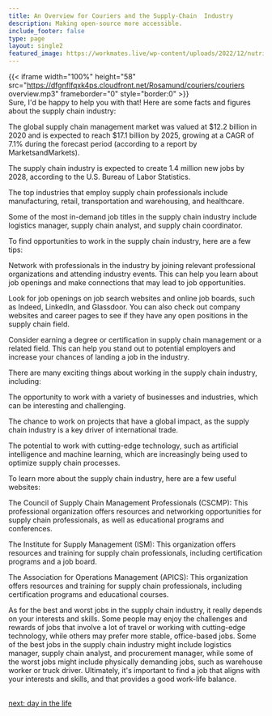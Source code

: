 ```yaml
---
title: An Overview for Couriers and the Supply-Chain  Industry
description: Making open-source more accessible.
include_footer: false
type: page
layout: single2
featured_image: https://workmates.live/wp-content/uploads/2022/12/nutritionist-5-scaled.jpg
---
```


{{< iframe width="100%" height="58" src="https://dfgnflfqxk4ps.cloudfront.net/Rosamund/couriers/couriers overview.mp3" frameborder="0" style="border:0" >}}<br>
Sure, I'd be happy to help you with that! Here are some facts and figures about the supply chain industry:

The global supply chain management market was valued at $12.2 billion in 2020 and is expected to reach $17.1 billion by 2025, growing at a CAGR of 7.1% during the forecast period (according to a report by MarketsandMarkets).

The supply chain industry is expected to create 1.4 million new jobs by 2028, according to the U.S. Bureau of Labor Statistics.

The top industries that employ supply chain professionals include manufacturing, retail, transportation and warehousing, and healthcare.

Some of the most in-demand job titles in the supply chain industry include logistics manager, supply chain analyst, and supply chain coordinator.

To find opportunities to work in the supply chain industry, here are a few tips:

Network with professionals in the industry by joining relevant professional organizations and attending industry events. This can help you learn about job openings and make connections that may lead to job opportunities.

Look for job openings on job search websites and online job boards, such as Indeed, LinkedIn, and Glassdoor. You can also check out company websites and career pages to see if they have any open positions in the supply chain field.

Consider earning a degree or certification in supply chain management or a related field. This can help you stand out to potential employers and increase your chances of landing a job in the industry.

There are many exciting things about working in the supply chain industry, including:

The opportunity to work with a variety of businesses and industries, which can be interesting and challenging.

The chance to work on projects that have a global impact, as the supply chain industry is a key driver of international trade.

The potential to work with cutting-edge technology, such as artificial intelligence and machine learning, which are increasingly being used to optimize supply chain processes.

To learn more about the supply chain industry, here are a few useful websites:

The Council of Supply Chain Management Professionals (CSCMP): This professional organization offers resources and networking opportunities for supply chain professionals, as well as educational programs and conferences.

The Institute for Supply Management (ISM): This organization offers resources and training for supply chain professionals, including certification programs and a job board.

The Association for Operations Management (APICS): This organization offers resources and training for supply chain professionals, including certification programs and educational courses.

As for the best and worst jobs in the supply chain industry, it really depends on your interests and skills. Some people may enjoy the challenges and rewards of jobs that involve a lot of travel or working with cutting-edge technology, while others may prefer more stable, office-based jobs. Some of the best jobs in the supply chain industry might include logistics manager, supply chain analyst, and procurement manager, while some of the worst jobs might include physically demanding jobs, such as warehouse worker or truck driver. Ultimately, it's important to find a job that aligns with your interests and skills, and that provides a good work-life balance.

<br>
<a href="https://workdojos.com/couriers/day-in-the-life">next: day in the life</a>
</p>